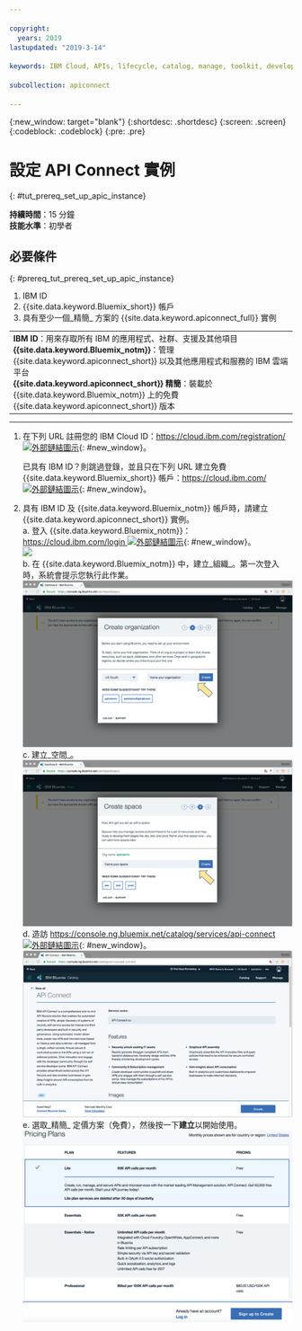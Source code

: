 ```yaml
---

copyright:
  years: 2019
lastupdated: "2019-3-14"

keywords: IBM Cloud, APIs, lifecycle, catalog, manage, toolkit, develop, dev portal, tutorials

subcollection: apiconnect

---
```


{:new_window: target="blank"}
{:shortdesc: .shortdesc}
{:screen: .screen}
{:codeblock: .codeblock}
{:pre: .pre}

# 設定 API Connect 實例
{: #tut_prereq_set_up_apic_instance}

**持續時間**：15 分鐘  
**技能水準**：初學者  


## 必要條件
{: #prereq_tut_prereq_set_up_apic_instance}

1. IBM ID
2. {{site.data.keyword.Bluemix_short}} 帳戶
3. 具有至少一個_精簡_ 方案的 {{site.data.keyword.apiconnect_full}} 實例


<table>
  <tr><td><b>IBM ID</b>：用來存取所有 IBM 的應用程式、社群、支援及其他項目
    <br>
    <b>{{site.data.keyword.Bluemix_notm}}</b>：管理 {{site.data.keyword.apiconnect_short}} 以及其他應用程式和服務的 IBM 雲端平台<br>
    <b>{{site.data.keyword.apiconnect_short}} 精簡</b>：裝載於 {{site.data.keyword.Bluemix_notm}} 上的免費 {{site.data.keyword.apiconnect_short}} 版本</td></tr>
  </table>  


---


1. 在下列 URL 註冊您的 IBM Cloud ID：[https://cloud.ibm.com/registration/ ![外部鏈結圖示](../icons/launch-glyph.svg "外部鏈結圖示")](https://cloud.ibm.com/registration/){: #new_window}。

	已具有 IBM ID？則跳過登錄，並且只在下列 URL 建立免費 {{site.data.keyword.Bluemix_short}} 帳戶：[https://cloud.ibm.com/ ![外部鏈結圖示](../icons/launch-glyph.svg "外部鏈結圖示")](https://cloud.ibm.com/){: #new_window}。  

2. 具有 IBM ID 及 {{site.data.keyword.Bluemix_notm}} 帳戶時，請建立 {{site.data.keyword.apiconnect_short}} 實例。  
  a. 登入 {{site.data.keyword.Bluemix_notm}}：[https://cloud.ibm.com/login ![外部鏈結圖示](../icons/launch-glyph.svg "外部鏈結圖示")](https://cloud.ibm.com/login){: #new_window}。  
  ![](images/cloud_login_page.png)  
  b. 在 {{site.data.keyword.Bluemix_notm}} 中，建立_組織_。第一次登入時，系統會提示您執行此作業。  
  ![](images/prereqs-2.png)
  c. 建立_空間_。  
  ![](images/prereqs-3.png)
  d. 造訪 [https://console.ng.bluemix.net/catalog/services/api-connect ![外部鏈結圖示](../icons/launch-glyph.svg "外部鏈結圖示")](https://console.ng.bluemix.net/catalog/services/api-connect){: #new_window}。  
  ![](images/prereqs-4.png)  
  e. 選取_精簡_ 定價方案（免費），然後按一下**建立**以開始使用。  
  ![](images/lite-plan.png)  
